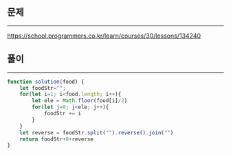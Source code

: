 ## 문제
---
https://school.programmers.co.kr/learn/courses/30/lessons/134240

## 풀이
----
```jsx
function solution(food) {
    let foodStr="";
    for(let i=1; i<food.length; i++){
        let ele = Math.floor(food[i]/2)
        for(let j=0; j<ele; j++){
            foodStr += i
        }
    }
    let reverse = foodStr.split("").reverse().join("")
    return foodStr+0+reverse
}
```
